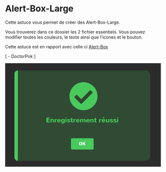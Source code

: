 # Alert-Box-Large

Cette astuce vous permet de créer des Alert-Box-Large.

Vous trouverez dans ce dossier les 2 fichier essentiels. Vous pouvez modifier toutes les couleurs, le texte ainsi que l'icones et le bouton.

Cette astuce est en rapport avec celle ci [Alert-Box](https://github.com/DoctorPok42/Astuces-Web/tree/main/Alert-Box)

[ - DoctorPok ]

<div align="center">
  <img src="https://github.com/DoctorPok42/Astuces-Web/blob/main/V1/IMG/Alert-Box-Large.PNG">
</div>
